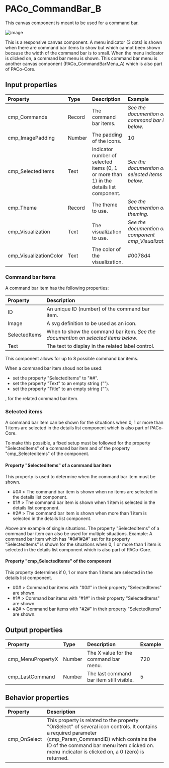 # PACo_CommandBar_B

This canvas component is meant to be used for a command bar.

![image](https://user-images.githubusercontent.com/35654198/235978488-10113e29-f5ff-4fd5-8254-ac7ae55d49d8.png)

This is a responsive canvas component. A menu indicator (3 dots) is shown when there are command bar items to show but which cannot been shown because the width of the command bar is to small. When the menu indicator is clicked on, a command bar menu is shown. This command bar menu is another canvas component (PACo_CommandBarMenu_A) which is also part of PACo-Core.

## **Input properties**

| Property | Type | Description | Example |
| :--- | :--- | :--- | :--- |
| cmp_Commands | Record | The command bar items. | *See the documention on command bar items below.* |
| cmp_ImagePadding | Number | The padding of the icons. | 10 |
| cmp_SelectedItems | Text | Indicator number of selected items (0, 1 or more than 1) in the details list component. | *See the documention on selected items below.* |
| cmp_Theme | Record | The theme to use. | *See the documention on theming.* |
| cmp_Visualization | Text | The visualization to use. | *See the documention on the component cmp_Visualization_A.* |
| cmp_VisualizationColor | Text | The color of the visualization. | #0078d4 |

### Command bar items
A command bar item has the following properties:

| Property | Description |
| :--- | :--- |
| ID | An unique ID (number) of the command bar item. |
| Image | A svg definition to be used as an icon. |
| SelectedItems | When to show the command bar item. *See the documention on selected items below.* |
| Text | The text to display in the related label control. |

This component allows for up to 8 possible command bar items.

When a command bar item shoud not be used:

- set the property "SelectedItems" to "##".
- set the property "Text" to an empty string ("").
- set the property "Title" to an empty string ("").

, for the related command bar item.

### Selected items
A command bar item can be shown for the situations when 0, 1 or more than 1 items are selected in the details list component which is also part of PACo-Core.

To make this possible, a fixed setup must be followed for the property "SelectedItems" of a command bar item and of the property "cmp_Selecteditems" of the component.

#### Property "SelectedItems" of a command bar item

This property is used to determine when the command bar item must be shown.

- #0# > The command bar item is shown when no items are selected in the details list component.
- #1# > The command bar item is shown when 1 item is selected in the details list component.
- #2# > The command bar item is shown when more than 1 item is selected in the details list component.

Above are example of single situations. The property "SelectedItems" of a command bar item can also be used for multiple situations. Example: A command bar item which has "#0#1#2#" set for its property "SelectedItems" is shown for the situations when 0, 1 or more than 1 item is selected in the details list component which is also part of PACo-Core.

#### Property "cmp_SelectedItems" of the component

This property determines if 0, 1 or more than 1 items are selected in the details list component.

- #0# > Command bar items with "#0#" in their property "SelectedItems" are shown.
- #1# > Command bar items with "#1#" in their property "SelectedItems" are shown.
- #2# > Command bar items with "#2#" in their property "SelectedItems" are shown.

## **Output properties**

| Property | Type | Description | Example |
| :--- | :--- | :--- | :--- |
| cmp_MenuPropertyX | Number | The X value for the command bar menu.  | 720 |
| cmp_LastCommand | Number | The last command bar item still visible. | 5 |

## **Behavior properties**

| Property | Description |
| :--- | :--- |
| cmp_OnSelect | This property is related to the property "OnSelect" of several icon controls. It contains a required parameter (cmp_Param_CommandID) which contains the ID of the command bar menu item clicked on. menu indicator is clicked on, a 0 (zero) is returned. |
